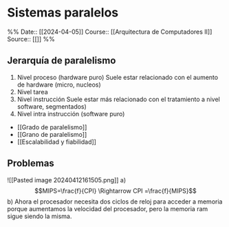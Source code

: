 # Sistemas paralelos

%%
Date:: [[2024-04-05]]
Course:: [[Arquitectura de Computadores II]]
Source:: [[]]
%%

## Jerarquía de paralelismo
1. Nivel proceso (hardware puro)
   Suele estar relacionado con el aumento de hardware (micro, nucleos)
2. Nivel tarea
3. Nivel instrucción
   Suele estar más relacionado con el tratamiento a nivel software, segmentados)
4. Nivel intra instrucción (software puro)

- [[Grado de paralelismo]]
- [[Grano de paralelismo]]
- [[Escalabilidad y fiabilidad]]


## Problemas

![[Pasted image 20240412161505.png]]
a) $$MIPS=\frac{f}{CPI} \Rightarrow CPI =\frac{f}{MIPS}$$
b) Ahora el procesador necesita dos ciclos de reloj para acceder a memoria porque aumentamos la velocidad del procesador, pero la memoria ram sigue siendo la misma.